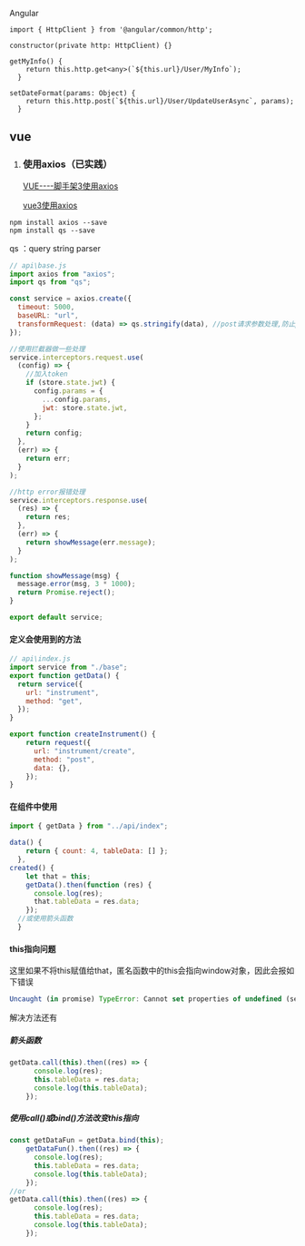 Angular

```
import { HttpClient } from '@angular/common/http';

constructor(private http: HttpClient) {}

getMyInfo() {
    return this.http.get<any>(`${this.url}/User/MyInfo`);
  }
  
setDateFormat(params: Object) {
    return this.http.post(`${this.url}/User/UpdateUserAsync`, params);
  }
```

## vue

1. ### 使用axios（已实践）

   [VUE----脚手架3使用axios](https://www.jianshu.com/p/03ac4e4b0e83)

   [vue3使用axios](https://blog.csdn.net/superKM/article/details/111334430)

```
npm install axios --save
npm install qs --save
```

qs ：query string parser

```js
// api\base.js
import axios from "axios";
import qs from "qs";

const service = axios.create({
  timeout: 5000,
  baseURL: "url",
  transformRequest: (data) => qs.stringify(data), //post请求参数处理,防止post请求跨域
});

//使用拦截器做一些处理
service.interceptors.request.use(
  (config) => {
    //加入token
    if (store.state.jwt) {
      config.params = {
        ...config.params,
        jwt: store.state.jwt,
      };
    }
    return config;
  },
  (err) => {
    return err;
  }
);

//http error报错处理
service.interceptors.response.use(
  (res) => {
    return res;
  },
  (err) => {
    return showMessage(err.message);
  }
);

function showMessage(msg) {
  message.error(msg, 3 * 1000);
  return Promise.reject();
}

export default service;
```

#### 定义会使用到的方法

```js
// api\index.js
import service from "./base";
export function getData() {
  return service({
    url: "instrument",
    method: "get",
  });
}

export function createInstrument() {
    return request({
      url: "instrument/create",
      method: "post",
      data: {},
    });
}
```

#### 在组件中使用

```js
import { getData } from "../api/index";

data() {
    return { count: 4, tableData: [] };
  },
created() {
    let that = this;
    getData().then(function (res) {
      console.log(res);
      that.tableData = res.data;
    });
  //或使用箭头函数
  }
```

#### this指向问题

这里如果不将this赋值给that，匿名函数中的this会指向window对象，因此会报如下错误

```js
Uncaught (in promise) TypeError: Cannot set properties of undefined (setting 'tableData')
```

解决方法还有

##### 箭头函数

```javascript
getData.call(this).then((res) => {
      console.log(res);
      this.tableData = res.data;
      console.log(this.tableData);
    });
```

##### 使用call()或bind()方法改变this指向

```js
const getDataFun = getData.bind(this);
    getDataFun().then((res) => {
      console.log(res);
      this.tableData = res.data;
      console.log(this.tableData);
    });
//or
getData.call(this).then((res) => {
      console.log(res);
      this.tableData = res.data;
      console.log(this.tableData);
    });
```

